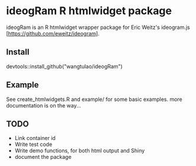 # ideogRam R htmlwidget package

ideogRam is an R htmlwidget wrapper package for Eric Weitz's ideogram.js [https://github.com/eweitz/ideogram].

## Install

devtools::install_github("wangtulao/ideogRam")

## Example

See create_htmlwidgets.R and example/ for some basic examples. more documentation is on the way...

## TODO
* Link container id
* Write test code
* Write demo functions, for both html output and Shiny
* document the package

